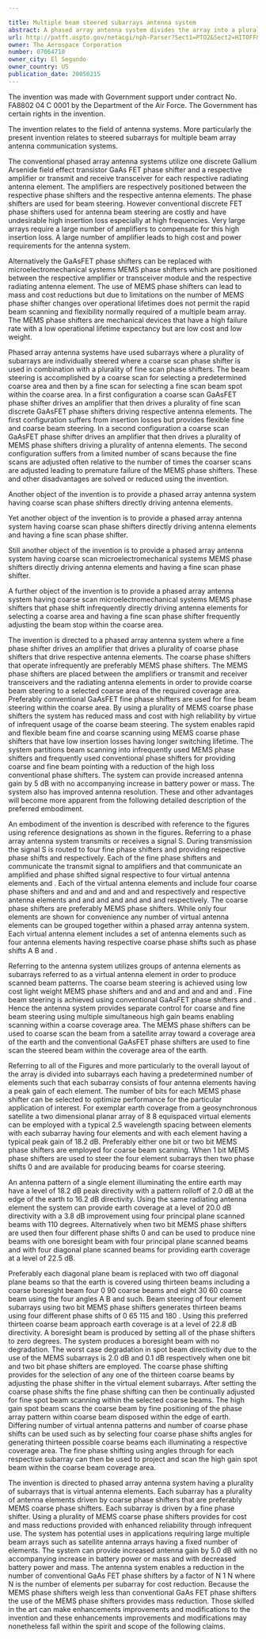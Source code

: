 ```yaml
---

title: Multiple beam steered subarrays antenna system
abstract: A phased array antenna system divides the array into a plurality of subarrays that are driven by fine phase shifters with each subarray having a plurality of antenna elements driven by respective coarse phase shifters that are preferably MEMS coarse phase shifters having low weight and low cost and are infrequently used for improved reliability for selecting a coarse beam coverage area while the fine phase shifters are used to scan a high-gain antenna pattern within the selected coarse beam coverage area. Two-bit MEMS phase shifters are used to scan the beams from subarrays to various coverage areas within the required antenna field of view, thereby providing coarse beam steering for an array.
url: http://patft.uspto.gov/netacgi/nph-Parser?Sect1=PTO2&Sect2=HITOFF&p=1&u=%2Fnetahtml%2FPTO%2Fsearch-adv.htm&r=1&f=G&l=50&d=PALL&S1=07064710&OS=07064710&RS=07064710
owner: The Aerospace Corporation
number: 07064710
owner_city: El Segundo
owner_country: US
publication_date: 20050215
---
```

The invention was made with Government support under contract No. FA8802 04 C 0001 by the Department of the Air Force. The Government has certain rights in the invention.

The invention relates to the field of antenna systems. More particularly the present invention relates to steered subarrays for multiple beam array antenna communication systems.

The conventional phased array antenna systems utilize one discrete Gallium Arsenide field effect transistor GaAs FET phase shifter and a respective amplifier or transmit and receive transceiver for each respective radiating antenna element. The amplifiers are respectively positioned between the respective phase shifters and the respective antenna elements. The phase shifters are used for beam steering. However conventional discrete FET phase shifters used for antenna beam steering are costly and have undesirable high insertion loss especially at high frequencies. Very large arrays require a large number of amplifiers to compensate for this high insertion loss. A large number of amplifier leads to high cost and power requirements for the antenna system.

Alternatively the GaAsFET phase shifters can be replaced with microelectromechanical systems MEMS phase shifters which are positioned between the respective amplifier or transceiver module and the respective radiating antenna element. The use of MEMS phase shifters can lead to mass and cost reductions but due to limitations on the number of MEMS phase shifter changes over operational lifetimes does not permit the rapid beam scanning and flexibility normally required of a multiple beam array. The MEMS phase shifters are mechanical devices that have a high failure rate with a low operational lifetime expectancy but are low cost and low weight.

Phased array antenna systems have used subarrays where a plurality of subarrays are individually steered where a coarse scan phase shifter is used in combination with a plurality of fine scan phase shifters. The beam steering is accomplished by a coarse scan for selecting a predetermined coarse area and then by a fine scan for selecting a fine scan beam spot within the coarse area. In a first configuration a coarse scan GaAsFET phase shifter drives an amplifier that then drives a plurality of fine scan discrete GaAsFET phase shifters driving respective antenna elements. The first configuration suffers from insertion losses but provides flexible fine and coarse beam steering. In a second configuration a coarse scan GaAsFET phase shifter drives an amplifier that then drives a plurality of MEMS phase shifters driving a plurality of antenna elements. The second configuration suffers from a limited number of scans because the fine scans are adjusted often relative to the number of times the coarser scans are adjusted leading to premature failure of the MEMS phase shifters. These and other disadvantages are solved or reduced using the invention.

Another object of the invention is to provide a phased array antenna system having coarse scan phase shifters directly driving antenna elements.

Yet another object of the invention is to provide a phased array antenna system having coarse scan phase shifters directly driving antenna elements and having a fine scan phase shifter.

Still another object of the invention is to provide a phased array antenna system having coarse scan microelectromechanical systems MEMS phase shifters directly driving antenna elements and having a fine scan phase shifter.

A further object of the invention is to provide a phased array antenna system having coarse scan microelectromechanical systems MEMS phase shifters that phase shift infrequently directly driving antenna elements for selecting a coarse area and having a fine scan phase shifter frequently adjusting the beam stop within the coarse area.

The invention is directed to a phased array antenna system where a fine phase shifter drives an amplifier that drives a plurality of coarse phase shifters that drive respective antenna elements. The coarse phase shifters that operate infrequently are preferably MEMS phase shifters. The MEMS phase shifters are placed between the amplifiers or transmit and receiver transceivers and the radiating antenna elements in order to provide coarse beam steering to a selected coarse area of the required coverage area. Preferably conventional GaAsFET fine phase shifters are used for fine beam steering within the coarse area. By using a plurality of MEMS coarse phase shifters the system has reduced mass and cost with high reliability by virtue of infrequent usage of the coarse beam steering. The system enables rapid and flexible beam fine and coarse scanning using MEMS coarse phase shifters that have low insertion losses having longer switching lifetime. The system partitions beam scanning into infrequently used MEMS phase shifters and frequently used conventional phase shifters for providing coarse and fine beam pointing with a reduction of the high loss conventional phase shifters. The system can provide increased antenna gain by 5 dB with no accompanying increase in battery power or mass. The system also has improved antenna resolution. These and other advantages will become more apparent from the following detailed description of the preferred embodiment.

An embodiment of the invention is described with reference to the figures using reference designations as shown in the figures. Referring to a phase array antenna system transmits or receives a signal S. During transmission the signal S is routed to four fine phase shifters and providing respective phase shifts and respectively. Each of the fine phase shifters and communicate the transmit signal to amplifiers and that communicate an amplified and phase shifted signal respective to four virtual antenna elements and . Each of the virtual antenna elements and include four coarse phase shifters and and and and and and and respectively and respective antenna elements and and and and and and and respectively. The coarse phase shifters are preferably MEMS phase shifters. While only four elements are shown for convenience any number of virtual antenna elements can be grouped together within a phased array antenna system. Each virtual antenna element includes a set of antenna elements such as four antenna elements having respective coarse phase shifts such as phase shifts A B and .

Referring to the antenna system utilizes groups of antenna elements as subarrays referred to as a virtual antenna element in order to produce scanned beam patterns. The coarse beam steering is achieved using low cost light weight MEMS phase shifters and and and and and and and . Fine beam steering is achieved using conventional GaAsFET phase shifters and . Hence the antenna system provides separate control for coarse and fine beam steering using multiple simultaneous high gain beams enabling scanning within a coarse coverage area. The MEMS phase shifters can be used to coarse scan the beam from a satellite array toward a coverage area of the earth and the conventional GaAsFET phase shifters are used to fine scan the steered beam within the coverage area of the earth.

Referring to all of the Figures and more particularly to the overall layout of the array is divided into subarrays each having a predetermined number of elements such that each subarray consists of four antenna elements having a peak gain of each element. The number of bits for each MEMS phase shifter can be selected to optimize performance for the particular application of interest. For exemplar earth coverage from a geosynchronous satellite a two dimensional planar array of 8 8 equispaced virtual elements can be employed with a typical 2.5 wavelength spacing between elements with each subarray having four elements and with each element having a typical peak gain of 18.2 dB. Preferably either one bit or two bit MEMS phase shifters are employed for coarse beam scanning. When 1 bit MEMS phase shifters are used to steer the four element subarrays then two phase shifts 0 and are available for producing beams for coarse steering.

An antenna pattern of a single element illuminating the entire earth may have a level of 18.2 dB peak directivity with a pattern rolloff of 2.0 dB at the edge of the earth to 16.2 dB directivity. Using the same radiating antenna element the system can provide earth coverage at a level of 20.0 dB directivity with a 3.8 dB improvement using four principal plane scanned beams with 110 degrees. Alternatively when two bit MEMS phase shifters are used then four different phase shifts 0 and can be used to produce nine beams with one boresight beam with four principal plane scanned beams and with four diagonal plane scanned beams for providing earth coverage at a level of 22.5 dB.

Preferably each diagonal plane beam is replaced with two off diagonal plane beams so that the earth is covered using thirteen beams including a coarse boresight beam four 0 90 coarse beams and eight 30 60 coarse beam using the four angles A B and such. Beam steering of four element subarrays using two bit MEMS phase shifters generates thirteen beams using four different phase shifts of 0 65 115 and 180 . Using this preferred thirteen coarse beam approach earth coverage is at a level of 22.8 dB directivity. A boresight beam is produced by setting all of the phase shifters to zero degrees. The system produces a boresight beam with no degradation. The worst case degradation in spot beam directivity due to the use of the MEMS subarrays is 2.0 dB and 0.1 dB respectively when one bit and two bit phase shifters are employed. The coarse phase shifting provides for the selection of any one of the thirteen coarse beams by adjusting the phase shifter in the virtual element subarrays. After setting the coarse phase shifts the fine phase shifting can then be continually adjusted for fine spot beam scanning within the selected coarse beams. The high gain spot beam scans the coarse beam by fine positioning of the phase array pattern within coarse beam disposed within the edge of earth. Differing number of virtual antenna patterns and number of coarse phase shifts can be used such as by selecting four coarse phase shifts angles for generating thirteen possible coarse beams each illuminating a respective coverage area. The fine phase shifting using angles through for each respective subarray can then be used to project and scan the high gain spot beam within the coarse beam coverage area.

The invention is directed to phased array antenna system having a plurality of subarrays that is virtual antenna elements. Each subarray has a plurality of antenna elements driven by coarse phase shifters that are preferably MEMS coarse phase shifters. Each subarray is driven by a fine phase shifter. Using a plurality of MEMS coarse phase shifters provides for cost and mass reductions provided with enhanced reliability through infrequent use. The system has potential uses in applications requiring large multiple beam arrays such as satellite antenna arrays having a fixed number of elements. The system can provide increased antenna gain by 5.0 dB with no accompanying increase in battery power or mass and with decreased battery power and mass. The antenna system enables a reduction in the number of conventional GaAs FET phase shifters by a factor of N 1 N where N is the number of elements per subarray for cost reduction. Because the MEMS phase shifters weigh less than conventional GaAs FET phase shifters the use of the MEMS phase shifters provides mass reduction. Those skilled in the art can make enhancements improvements and modifications to the invention and these enhancements improvements and modifications may nonetheless fall within the spirit and scope of the following claims.

